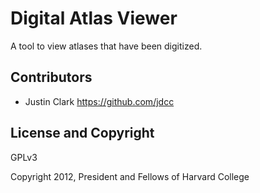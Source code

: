 Digital Atlas Viewer
====================

A tool to view atlases that have been digitized.

Contributors
------------
* Justin Clark https://github.com/jdcc

License and Copyright
---------------------
GPLv3

Copyright 2012, President and Fellows of Harvard College
